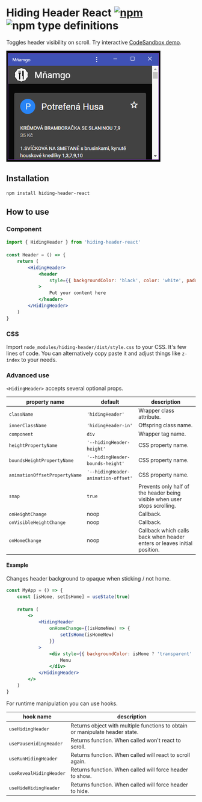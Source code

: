 # Hiding Header React [![npm](https://img.shields.io/npm/v/hiding-header-react.svg)](https://www.npmjs.com/package/hiding-header-react) ![npm type definitions](https://img.shields.io/npm/types/hiding-header-react.svg)

Toggles header visibility on scroll. Try interactive [CodeSandbox demo](https://codesandbox.io/s/react-hiding-header-xk8rlb?file=/src/App.js).

![UI example](https://raw.githubusercontent.com/FilipChalupa/hiding-header/HEAD/screencast.gif)

## Installation

```bash
npm install hiding-header-react
```

## How to use

### Component

```jsx
import { HidingHeader } from 'hiding-header-react'

const Header = () => {
	return (
		<HidingHeader>
			<header
				style={{ backgroundColor: 'black', color: 'white', padding: '1em' }}
			>
				Put your content here
			</header>
		</HidingHeader>
	)
}
```

### CSS

Import `node_modules/hiding-header/dist/style.css` to your CSS. It's few lines of code. You can alternatively copy paste it and adjust things like `z-index` to your needs.

### Advanced use

`<HidingHeader>` accepts several optional props.

| property name                 | default                             | description                                                               |
| ----------------------------- | ----------------------------------- | ------------------------------------------------------------------------- |
| `className`                   | `'hidingHeader'`                    | Wrapper class attribute.                                                  |
| `innerClassName`              | `'hidingHeader-in'`                 | Offspring class name.                                                     |
| `component`                   | `div`                               | Wrapper tag name.                                                         |
| `heightPropertyName`          | `'--hidingHeader-height'`           | CSS property name.                                                        |
| `boundsHeightPropertyName`    | `'--hidingHeader-bounds-height'`    | CSS property name.                                                        |
| `animationOffsetPropertyName` | `'--hidingHeader-animation-offset'` | CSS property name.                                                        |
| `snap`                        | `true`                              | Prevents only half of the header being visible when user stops scrolling. |
| `onHeightChange`              | noop                                | Callback.                                                                 |
| `onVisibleHeightChange`       | noop                                | Callback.                                                                 |
| `onHomeChange`                | noop                                | Callback which calls back when header enters or leaves initial position.  |

#### Example

Changes header background to opaque when sticking / not home.

```jsx
const MyApp = () => {
	const [isHome, setIsHome] = useState(true)

	return (
		<>
			<HidingHeader
				onHomeChange={(isHomeNew) => {
					setIsHome(isHomeNew)
				}}
			>
				<div style={{ backgroundColor: isHome ? 'transparent' : 'white' }}>
					Menu
				</div>
			</HidingHeader>
		</>
	)
}
```

For runtime manipulation you can use hooks.

| hook name               | description                                                                  |
| ----------------------- | ---------------------------------------------------------------------------- |
| `useHidingHeader`       | Returns object with multiple functions to obtain or manipulate header state. |
| `usePauseHidingHeader`  | Returns function. When called won't react to scroll.                         |
| `useRunHidingHeader`    | Returns function. When called will react to scroll again.                    |
| `useRevealHidingHeader` | Returns function. When called will force header to show.                     |
| `useHideHidingHeader`   | Returns function. When called will force header to hide.                     |

